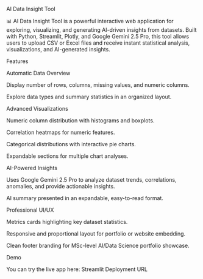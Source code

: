AI Data Insight Tool

📊 AI Data Insight Tool is a powerful interactive web application for exploring, visualizing, and generating AI-driven insights from datasets. Built with Python, Streamlit, Plotly, and Google Gemini 2.5 Pro, this tool allows users to upload CSV or Excel files and receive instant statistical analysis, visualizations, and AI-generated insights.

Features

Automatic Data Overview

Display number of rows, columns, missing values, and numeric columns.

Explore data types and summary statistics in an organized layout.

Advanced Visualizations

Numeric column distribution with histograms and boxplots.

Correlation heatmaps for numeric features.

Categorical distributions with interactive pie charts.

Expandable sections for multiple chart analyses.

AI-Powered Insights

Uses Google Gemini 2.5 Pro to analyze dataset trends, correlations, anomalies, and provide actionable insights.

AI summary presented in an expandable, easy-to-read format.

Professional UI/UX

Metrics cards highlighting key dataset statistics.

Responsive and proportional layout for portfolio or website embedding.

Clean footer branding for MSc-level AI/Data Science portfolio showcase.

Demo

You can try the live app here:
Streamlit Deployment URL